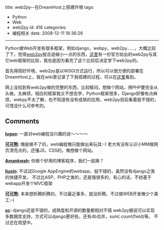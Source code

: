 title: web2py--在DreamHost上搭建环境
tags:
  - Python
  - Web
  - web2py
id: 416
categories:
  - 编程相关
date: 2008-12-11 16:36:26
---

Python做Web开发有很多框架，例如django，webpy，web2py......，大概比较了下，觉得[web2py](http://mdp.cti.depaul.edu/)挺合适做小一点的东西，[这里](http://mdp.cti.depaul.edu/examples/static/web2py_vs_others.pdf)有一份官方给出的web2py与其它web框架的比较，我也是因为看完了这个比较后决定学下web2py的。

首先得搭好环境，web2py是以WSGI方式运行，所以可以很方便的部署在DreamHost上，我在wiki里记录了下我搭建的过程，可以在[这里](http://cocobear.github.io/wiki/doku.php?id=web2py)看到。

网上没找到有web2py做的完整的东西，比较郁闷，想做个网站，用PHP要完全从头做，太麻烦，相应的框架我又不想去学，Python框架很多，Django好像有点麻烦，webpy不太了解，也不知道有没有成熟的应用，web2py目前看着挺不错的，可惜没什么可参考的。
## Comments

**[luguo](#4667 "2008-12-12 02:35:06"):** 一直对web编程没兴趣的说～～～～

**[可可熊](#4682 "2008-12-15 09:59:39"):** 俺是做不了的，web编程俺只能做出来玩具:-) 老大有没有认识小MM做网页漂亮点的，还懂JS，CSS的，俺想做个网站。

**[Amankwah](#4674 "2008-12-13 00:11:35"):** 你做个好用的博客程序，我们一起换？

**[liuxin](#4780 "2009-01-05 10:58:57"):** 不试试Google AppEngine的webapp，挺不错的，虽然没有django之类的快捷开发， 不过比ASP、PHP之类的，还是强很多的，有心的话，不妨基于webapp开发个MVC框架

**[可可熊](#4781 "2009-01-05 11:12:56"):** 本来想折腾折腾的，不过最近事多，就没折腾。不过做WEB开发俺少个美工:-(

**[sc](#4840 "2009-01-12 14:59:49"):** django还是不错的，成熟度和开源的数量都相对不错 web2py据说可以实现多数据库支持，方式可以django更好些，还有db合并，sum( count(field)等。 不过还在观望中。

